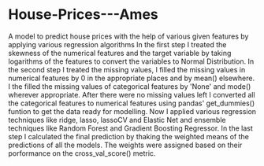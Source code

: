 # House-Prices---Ames
A model to predict  house prices with the help of various given features  by applying various regression algorithms
In the first step I treated the skewness of the numerical features and the target variable by taking logarithms of the features 
to convert the variables to Normal Distribution. In the second step I treated the missing values, I filled the missing values in
numerical features by 0 in the appropriate places and by mean() elsewhere. I the filled the missing values of categorical features
by 'None' and mode() wherever appropriate. After there were no missing values left I converted all the categorical features to 
numerical features using pandas' get_dummies() funtion to get the data ready for modelling. Now I applied various regression 
techniques like ridge, lasso, lassoCV and Elastic Net and ensemble techniques like Random Forest and Gradient Boosting Regressor.
In the last step I calculated the final prediction by thaking the weighted means of the predictions of all the models. The weights
were assigned based on their porformance on the cross_val_score() metric.

